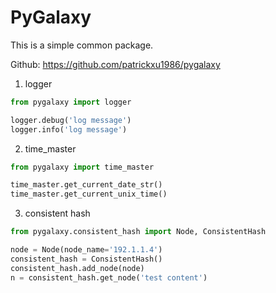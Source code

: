 # PyGalaxy

This is a simple common package. 

Github: https://github.com/patrickxu1986/pygalaxy

1. logger

```python
from pygalaxy import logger

logger.debug('log message') 
logger.info('log message') 
```

2. time_master

```python
from pygalaxy import time_master

time_master.get_current_date_str()
time_master.get_current_unix_time()
```

3. consistent hash

```python
from pygalaxy.consistent_hash import Node, ConsistentHash

node = Node(node_name='192.1.1.4')
consistent_hash = ConsistentHash()
consistent_hash.add_node(node)
n = consistent_hash.get_node('test content')

```
